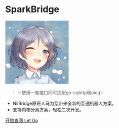 <!-- _coverpage.md -->

# <div class="font-title">SparkBridge</div>


<img src="/static/spark.jpg" height="200" width="200" />

> ✨使用一套接口同时适配go-cqhttp和oicq✨

 - NilBridge原班人马为您带来全新的互通机器人方案。
 - 支持内核分离方案，轻松二次开发。


[开始查阅 Let Go](/README.md)